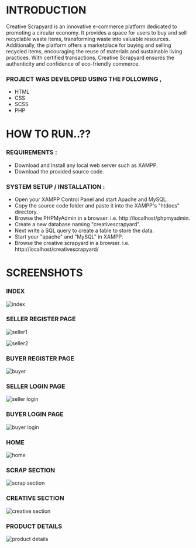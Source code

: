 # INTRODUCTION
Creative Scrapyard is an innovative e-commerce platform dedicated to promoting a circular economy. It provides a space for users to buy and sell recyclable waste items, transforming waste into valuable resources. Additionally, the platform offers a marketplace for buying and selling recycled items, encouraging the reuse of materials and sustainable living practices.
With certified transactions, Creative Scrapyard ensures the authenticity and confidence of eco-friendly commerce. 

### PROJECT WAS DEVELOPED USING THE FOLLOWING ,

* HTML
* CSS
* SCSS
* PHP

# HOW TO RUN..??
### REQUIREMENTS :
* Download and Install any local web server such as XAMPP.
* Download the provided source code.

### SYSTEM SETUP / INSTALLATION :
* Open your XAMPP Control Panel and start Apache and MySQL.
* Copy the source code folder and paste it into the XAMPP's "htdocs" directory.
* Browse the PHPMyAdmin in a browser. i.e. http://localhost/phpmyadmin.
* Create a new database naming "creativescrapyard".
* Next write a SQL query to create a table to store the data.
* Start your "apache" and "MySQL" in XAMPP.
* Browse the creative scrapyard in a browser. i.e. http://localhost/creativescrapyard/

# SCREENSHOTS

### INDEX
![index](https://github.com/Sandhiya-S5303/Creative-Scrapyard/assets/110396890/64b06e56-e7f0-4640-b2d5-5a5b0464d58c)

### SELLER REGISTER PAGE
![seller1](https://github.com/Sandhiya-S5303/Creative-Scrapyard/assets/110396890/68fbca86-e038-4c83-8890-56aed9ad3bf6)


![seller2](https://github.com/Sandhiya-S5303/Creative-Scrapyard/assets/110396890/ec7fb007-255d-40d0-8ac6-88efc72a67f8)


### BUYER REGISTER PAGE
![buyer](https://github.com/Sandhiya-S5303/Creative-Scrapyard/assets/110396890/e2c1cc1c-fbf5-43f0-b96c-db6099d76be8)


### SELLER LOGIN PAGE
![seller login](https://github.com/Sandhiya-S5303/Creative-Scrapyard/assets/110396890/2d585520-c1ad-402f-89cd-047b528a6102)


### BUYER LOGIN PAGE
![buyer login](https://github.com/Sandhiya-S5303/Creative-Scrapyard/assets/110396890/092f7216-3473-4a88-af52-3dac78f7cf80)


### HOME
![home](https://github.com/Sandhiya-S5303/Creative-Scrapyard/assets/110396890/9311cb69-67aa-4499-856a-84be7a08c345)


### SCRAP SECTION
![scrap section](https://github.com/Sandhiya-S5303/Creative-Scrapyard/assets/110396890/1476364b-42b4-486c-a43c-d13816aec970)


### CREATIVE SECTION
![creative section](https://github.com/Sandhiya-S5303/Creative-Scrapyard/assets/110396890/18dabdb2-a56b-4662-a1b9-b1701a3ffb05)


### PRODUCT DETAILS
![product details](https://github.com/Sandhiya-S5303/Creative-Scrapyard/assets/110396890/cef4f107-8c04-46a0-82ce-66ef2cf98f95)


